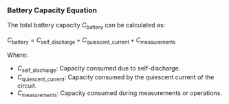 ### Battery Capacity Equation

The total battery capacity $C_\text{battery}$ can be calculated as:

$C_\text{battery} = C_\text{self\_discharge} + C_\text{quiescent\_current} + C_\text{measurements}$

Where:
- $C_\text{self\_discharge}$: Capacity consumed due to self-discharge.
- $C_\text{quiescent\_current}$: Capacity consumed by the quiescent current of the circuit.
- $C_\text{measurements}$: Capacity consumed during measurements or operations.
